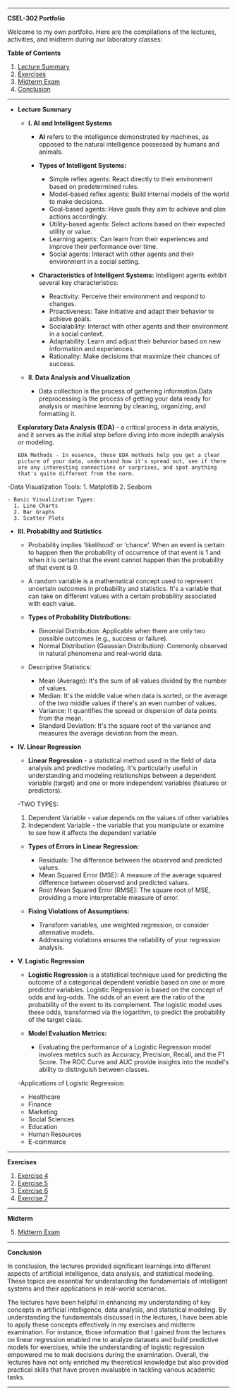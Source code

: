 
---

**CSEL-302 Portfolio**

Welcome to my own portfolio. Here are the compilations of the lectures, activities, and midterm during our laboratory classes:

**Table of Contents**
1. [Lecture Summary](#lecture-summary)
2. [Exercises](#exercises)
3. [Midterm Exam](#midterm-exam)
4. [Conclusion](#conclusion)
   
---

- **Lecture Summary**
  
  - **I. AI and Intelligent Systems**
    - **AI** refers to the intelligence demonstrated by machines, as opposed to the natural intelligence possessed by humans and animals.
    - **Types of Intelligent Systems:**
      - Simple reflex agents: React directly to their environment based on predetermined rules.
      - Model-based reflex agents: Build internal models of the world to make decisions.
      - Goal-based agents: Have goals they aim to achieve and plan actions accordingly.
      - Utility-based agents: Select actions based on their expected utility or value.
      - Learning agents: Can learn from their experiences and improve their performance over time.
      - Social agents: Interact with other agents and their environment in a social setting.
        
    - **Characteristics of Intelligent Systems:** Intelligent agents exhibit several key characteristics:
      - Reactivity: Perceive their environment and respond to changes.
      - Proactiveness: Take initiative and adapt their behavior to achieve goals.
      - Socialability: Interact with other agents and their environment in a social context.
      - Adaptability: Learn and adjust their behavior based on new information and experiences.
      - Rationality: Make decisions that maximize their chances of success.


  - **II. Data Analysis and Visualization**
    - Data collection is the process of gathering information.Data preprocessing is the process of getting your data ready for analysis or machine learning by cleaning, organizing, and formatting it.
     
   **Exploratory Data Analysis (EDA)** - a critical process in data analysis, and it serves as the initial step before diving into more indepth analysis or modeling.

      EDA Methods - In essence, these EDA methods help you get a clear picture of your data, understand how it's spread out, see if there are any interesting connections or surprises, and spot anything that's quite different from the norm. 
      
-Data Visualization Tools:
      1. Matplotlib 
      2. Seaborn 

    - Basic Visualization Types:
      1. Line Charts
      2. Bar Graphs
      3. Scatter Plots
         
  - **III. Probability and Statistics**
    - Probability implies 'likelihood' or 'chance'. When an event is certain to happen then the probability of occurrence of that event is 1 and when it is certain that the event cannot happen then the probability of that event is 0.
      
    - A random variable is a mathematical concept used to represent uncertain outcomes in probability and statistics. It's a variable that can take on different values with a certain probability associated with each value.
      
    - **Types of Probability Distributions:**
      - Binomial Distribution: Applicable when there are only two possible outcomes (e.g., success or failure).
      - Normal Distribution (Gaussian Distribution): Commonly observed in natural phenomena and real-world data.
        
    - Descriptive Statistics:
      - Mean (Average): It's the sum of all values divided by the number of values.
      - Median: It's the middle value when data is sorted, or the average of the two middle values if there's an even number of values.
      - Variance: It quantifies the spread or dispersion of data points from the mean.
      - Standard Deviation: It's the square root of the variance and measures the average deviation from the mean.
        
  - **IV. Linear Regression**
    - **Linear Regression** - a statistical method used in the field of data analysis and predictive modeling. It's particularly useful in understanding and modeling relationships between a dependent variable (target) and one or more independent variables (features or predictors).
      
    -TWO TYPES:
      1. Dependent Variable - value depends on the values of other variables
      2. Independent Variable - the variable that you manipulate or examine to see how it affects the dependent variable
         
    - **Types of Errors in Linear Regression:**
      - Residuals: The difference between the observed and predicted values.
      - Mean Squared Error (MSE): A measure of the average squared difference between observed and predicted values.
      - Root Mean Squared Error (RMSE): The square root of MSE, providing a more interpretable measure of error.
        
    - **Fixing Violations of Assumptions:**
      - Transform variables, use weighted regression, or consider alternative models.
      - Addressing violations ensures the reliability of your regression analysis.
        
  - **V. Logistic Regression**
    - **Logistic Regression** is a statistical technique used for predicting the outcome of a categorical dependent variable based on one or more predictor variables. Logistic Regression is based on the concept of odds and log-odds. The odds of an event are the ratio of the probability of the event to its complement. The logistic model uses these odds, transformed via the logarithm, to predict the probability of the target class.
      
    - **Model Evaluation Metrics:**
      - Evaluating the performance of a Logistic Regression model involves metrics such as Accuracy, Precision, Recall, and the F1 Score. The ROC Curve and AUC provide insights into the model's ability to distinguish between classes.
        
    -Applications of Logistic Regression:
      - Healthcare
      - Finance
      - Marketing
      - Social Sciences
      - Education
      - Human Resources
      - E-commerce

---

**Exercises**
1. <a href  = "2A_MONTESA_EXER4.ipynb">Exercise 4</a>
2. <a href  = "2A_MONTESA_EXER5.ipynb">Exercise 5</a>
3. <a href  = "2A_MONTESA_EXER6.ipynb">Exercise 6</a>
4. <a href  = "2A_MONTESA_EXER7.ipynb">Exercise 7</a>

---

**Midterm**

5. <a href  = "2A_MONTESA_MIDTERM.ipynb">Midterm Exam</a>

---

**Conclusion**

In conclusion, the lectures provided significant learnings into different aspects of artificial intelligence, data analysis, and statistical modeling. These topics are essential for understanding the fundamentals of intelligent systems and their applications in real-world scenarios. 

The lectures have been helpful in enhancing my understanding of key concepts in artificial intelligence, data analysis, and statistical modeling. By understanding the fundamentals discussed in the lectures, I have been able to apply these concepts effectively in my exercises and midterm examination. For instance, those information that I gained from the lectures on linear regression enabled me to analyze datasets and build predictive models for exercises, while the understanding of logistic regression empowered me to mak decisions during the examination. Overall, the lectures have not only enriched my theoretical knowledge but also provided practical skills that have proven invaluable in tackling various academic tasks.

---
